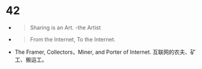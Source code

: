 # 42
* > Sharing is an Art. -the Artist
* > From the Internet, To the Internet. 
* The Framer, Collectors，Miner, and Porter of Internet. 互联网的农夫、矿工、搬运工。
